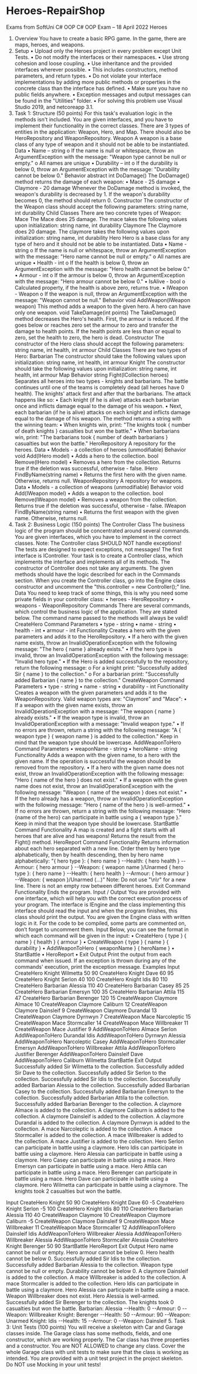 # Heroes-RepairShop
Exams from SoftUni C# OOP
C# OOP Exam – 18 April 2022 
Heroes
1.	Overview
You have to create a basic RPG game. In the game, there are maps, heroes, and weapons.
2.	Setup
•	Upload only the Heroes project in every problem except Unit Tests.
•	Do not modify the interfaces or their namespaces.
•	Use strong cohesion and loose coupling.
•	Use inheritance and the provided interfaces wherever possible.
•	This includes constructors, method parameters, and return types.
•	Do not violate your interface implementations by adding more public methods or properties in the concrete class than the interface has defined.
•	Make sure you have no public fields anywhere.
•	Exception messages and output messages can be found in the "Utilities" folder.
•	For solving this problem use Visual Studio 2019, and netcoreapp 3.1.
3.	Task 1: Structure (50 points)
For this task's evaluation logic in the methods isn't included.
You are given interfaces, and you have to implement their functionality in the correct classes.
There are 3 types of entities in the application: Weapon, Hero, and Map. There should also be HeroRepository and WeaponRepository.
Weapon
A weapon is a base class of any type of weapon and it should not be able to be instantiated.
Data
•	Name – string
o	If the name is null or whitespace, throw an ArgumentException with the message: "Weapon type cannot be null or empty."
o	All names are unique 
•	Durability – int
o	If the durability is below 0, throw an ArgumentException with the message: "Durability cannot be below 0."
Behavior
abstract int DoDamage()
The DoDamage() method returns the damage of each weapon:
•	Mace - 25 damage
•	Claymore - 20 damage
Whenever the DoDamage method is invoked, the weapon's durability is decreased by 1. If the weapon's durability becomes 0, the method should return 0.
Constructor
The constructor of the Weapon class should accept the following parameters:
string name, int durability
Child Classes
There are two concrete types of Weapon:
Mace
The Mace does 25 damage. 
The mace takes the following values upon initialization:
string name, int durability
Claymore
The Claymore does 20 damage. 
The claymore takes the following values upon initialization:
string name, int durability
Hero
Hero is a base class for any type of hero and it should not be able to be instantiated.
Data
•	Name - string 
o	If the name is null or whitespace, throw an ArgumentException with the message: "Hero name cannot be null or empty."
o	All names are unique
•	Health -  int
o	If the health is below 0, throw an ArgumentException with the message: "Hero health cannot be below 0."
•	Armour -  int
o	If the armour is below 0, throw an ArgumentException with the message: "Hero armour cannot be below 0."
•	IsAlive -  bool
o	Calculated property, if the health is above zero, returns true.
•	IWeapon -  Weapon
o	If the weapon is null, throw an ArgumentException with the message: "Weapon cannot be null."
Behavior 
void AddWeapon(IWeapon weapon)
This method adds a weapon to the given hero. A hero can have only one weapon.
void TakeDamage(int points)
The TakeDamage() method decreases the Hero's health. First, the armour is reduced. If the goes below or reaches zero set the armour to zero and transfer the damage to health points. If the health points are less than or equal to zero, set the health to zero, the hero is dead. 
Constructor
The constructor of the Hero class should accept the following parameters:
string name, int health, int armour
Child Classes
There are two types of Hero:
Barbarian
The constructor should take the following values upon initialization:
string name, int health, int armour
Knight
The constructor should take the following values upon initialization:
string name, int health, int armour
Map
Behavior
string Fight(ICollection<IHero> heroes)
Separates all heroes into two types - knights and barbarians. The battle continues until one of the teams is completely dead (all heroes have 0 health). The knights' attack first and after that the barbarians. 
The attack happens like so: 
•	Each knight (if he is alive) attacks each barbarian once and inflicts damage equal to the damage of his weapon.
•	Next, each barbarian (if he is alive) attacks on each knight and inflicts damage equal to the damage of his weapon.
The method returns a string with the winning team:
•	When knights win, print: "The knights took { number of death knights } casualties but won the battle."
•	When barbarians win, print: "The barbarians took { number of death barbarians } casualties but won the battle."
HeroRepository
A repository for the heroes.
Data
•	Models - a collection of heroes (unmodifiable)
Behavior
void Add(IHero model)
•	Adds a hero to the collection.
bool Remove(IHero model)
•	Removes a hero from the collection. Returns true if the deletion was successful, otherwise - false.
IHero FindByName(string name)
•	Returns the first hero with the given name. Otherwise, returns null.
WeaponRepository
A repository for weapons.
Data
•	Models - a collection of weapons (unmodifiable)
Behavior
void Add(IWeapon model)
•	Adds a weapon to the collection.
bool Remove(IWeapon model)
•	Removes a weapon from the collection. Returns true if the deletion was successful, otherwise - false.
IWeapon FindByName(string name)
•	Returns the first weapon with the given name. Otherwise, returns null.
4.	Task 2: Business Logic (150 points)
The Controller Class
The business logic of the program should be concentrated around several commands. You are given interfaces, which you have to implement in the correct classes.
Note: The Controller class SHOULD NOT handle exceptions! The tests are designed to expect exceptions, not messages!
The first interface is IController. Your task is to create a Controller class, which implements the interface and implements all of its methods. The constructor of Controller does not take any arguments. The given methods should have the logic described for each in the Commands section. When you create the Controller class, go into the Engine class constructor and uncomment the "this.controller = new Controller();" line.
Data
You need to keep track of some things, this is why you need some private fields in your controller class:
•	heroes - HeroRepository
•	weapons - WeaponRepository
Commands
There are several commands, which control the business logic of the application. They are stated below. The command name passed to the methods will always be valid!
CreateHero Command
Parameters
•	type - string
•	name - string
•	health - int
•	armour - int
Functionality
Creates a hero with the given parameters and adds it to the HeroRepository.
•	If a hero with the given name exists, throw an InvalidOperationException with the following message: "The hero { name } already exists."
•	If the hero type is invalid, throw an InvalidOperationException with the following message: "Invalid hero type."
•	If the Hero is added successfully to the repository, return the following message: 
o	For a knight print: "Successfully added Sir { name } to the collection."
o	For a barbarian print: "Successfully added Barbarian { name } to the collection."
CreateWeapon Command
Parameters
•	type - string
•	name - string
•	durability - int
Functionality
Creates a weapon with the given parameters and adds it to the WeaponRepository. Valid weapon types are: "Claymore" and "Mace":
•	If a weapon with the given name exists, throw an InvalidOperationException with a message: "The weapon { name } already exists."
•	If the weapon type is invalid, throw an InvalidOperationException with a message: "Invalid weapon type."
•	If no errors are thrown, return a string with the following message: "A { weapon type } { weapon name } is added to the collection." Keep in mind that the weapon type should be lowercase.
AddWeaponToHero Command
Parameters
•	weaponName - string
•	heroName - string
Functionality
Adds a weapon with the given name, to a hero with the given name. If the operation is successful the weapon should be removed from the repository.
•	If a hero with the given name does not exist, throw an InvalidOperationException with the following message: "Hero { name of the hero } does not exist."
•	If a weapon with the given name does not exist, throw an InvalidOperationException with the following message: "Weapon { name of the weapon } does not exist."
•	If the hero already has a weapon, throw an InvalidOperationException with the following message: "Hero { name of the hero } is well-armed."
•	If no errors are thrown, return a string with the following message: "Hero {name of the hero} can participate in battle using a { weapon type }." Keep in mind that the weapon type should be lowercase.
StartBattle Command
Functionality
A map is created and a fight starts with all heroes that are alive and has weapons! Returns the result from the Fight() method.
HeroReport Command
Functionality
Returns information about each hero separated with a new line. Order them by hero type alphabetically, then by health descending, then by hero name alphabetically:
"{ hero type }: { hero name }
--Health: { hero health }
--Armour: { hero armour }
--Weapon: { weapon name }/Unarmed
{ hero type }: { hero name }
--Health: { hero health }
--Armour: { hero armour }
--Weapon: { weapon }/Unarmed
(…)"
Note: Do not use "\n\r" for a new line. There is not an empty row between different heroes.
Exit Command
Functionality
Ends the program.
Input / Output
You are provided with one interface, which will help you with the correct execution process of your program. The interface is IEngine and the class implementing this interface should read the input and when the program finishes, this class should print the output.
You are given the Engine class with written logic in it. For the code to be compiled, some parts are commented on, don’t forget to uncomment them. 
Input
Below, you can see the format in which each command will be given in the input:
•	CreateHero { type } { name } { health } { armour }
•	CreateWeapon { type } { name } { durability }
•	AddWeaponToHero { weaponName } { heroName }
•	StartBattle
•	HeroReport
•	Exit
Output
Print the output from each command when issued. If an exception is thrown during any of the commands' execution, print the exception message.
Examples
Input
CreateHero Knight Wilmetta 50 90
CreateHero Knight Dave 60 95
CreateHero Knight Serlon 40 100
CreateHero Knight ldis 80 110
CreateHero Barbarian Alessia 110 40
CreateHero Barbarian Casey 85 25
CreateHero Barbarian Emersyn 100 35
CreateHero Barbarian Attila 115 47
CreateHero Barbarian Berenger 120 15
CreateWeapon Claymore Almace 10
CreateWeapon Claymore Caliburn 12
CreateWeapon Claymore Dainsleif 9
CreateWeapon Claymore Durandal 13
CreateWeapon Claymore Dyrnwyn 7
CreateWeapon Mace Narcoleptic 15
CreateWeapon Mace Stormcaller 14
CreateWeapon Mace Willbreaker 11
CreateWeapon Mace Justifier 9
AddWeaponToHero Almace Serlon
AddWeaponToHero Durandal ldis
AddWeaponToHero Dyrnwyn Alessia
AddWeaponToHero Narcoleptic Casey
AddWeaponToHero Stormcaller Emersyn
AddWeaponToHero Willbreaker Attila
AddWeaponToHero Justifier Berenger
AddWeaponToHero Dainsleif Dave
AddWeaponToHero Caliburn Wilmetta
StartBattle	
Exit
Output
Successfully added Sir Wilmetta to the collection.
Successfully added Sir Dave to the collection.
Successfully added Sir Serlon to the collection.
Successfully added Sir ldis to the collection.
Successfully added Barbarian Alessia to the collection.
Successfully added Barbarian Casey to the collection.
Successfully added Barbarian Emersyn to the collection.
Successfully added Barbarian Attila to the collection.
Successfully added Barbarian Berenger to the collection.
A claymore Almace is added to the collection.
A claymore Caliburn is added to the collection.
A claymore Dainsleif is added to the collection.
A claymore Durandal is added to the collection.
A claymore Dyrnwyn is added to the collection.
A mace Narcoleptic is added to the collection.
A mace Stormcaller is added to the collection.
A mace Willbreaker is added to the collection.
A mace Justifier is added to the collection.
Hero Serlon can participate in battle using a claymore.
Hero ldis can participate in battle using a claymore.
Hero Alessia can participate in battle using a claymore.
Hero Casey can participate in battle using a mace.
Hero Emersyn can participate in battle using a mace.
Hero Attila can participate in battle using a mace.
Hero Berenger can participate in battle using a mace.
Hero Dave can participate in battle using a claymore.
Hero Wilmetta can participate in battle using a claymore.
The knights took 2 casualties but won the battle.

Input
CreateHero Knight  50 90
CreateHero Knight Dave 60 -5
CreateHero Knight Serlon -5 100
CreateHero Knight ldis 80 110
CreateHero Barbarian Alessia 110 40
CreateWeapon Claymore  10
CreateWeapon Claymore Caliburn -5
CreateWeapon Claymore Dainsleif 9
CreateWeapon Mace Willbreaker 11
CreateWeapon Mace Stormcaller 12
AddWeaponToHero Dainsleif ldis
AddWeaponToHero Willbreaker Alessia
AddWeaponToHero Willbreaker Alessia
AddWeaponToHero Stormcaller Alessia
CreateHero Knight Berenger 50 90
StartBattle
HeroReport
Exit
Output
Hero name cannot be null or empty.
Hero armour cannot be below 0.
Hero health cannot be below 0.
Successfully added Sir ldis to the collection.
Successfully added Barbarian Alessia to the collection.
Weapon type cannot be null or empty.
Durability cannot be below 0.
A claymore Dainsleif is added to the collection.
A mace Willbreaker is added to the collection.
A mace Stormcaller is added to the collection.
Hero ldis can participate in battle using a claymore.
Hero Alessia can participate in battle using a mace.
Weapon Willbreaker does not exist.
Hero Alessia is well-armed.
Successfully added Sir Berenger to the collection.
The knights took 0 casualties but won the battle. 
Barbarian: Alessia
--Health: 0
--Armour: 0
--Weapon: Willbreaker
Knight: Berenger
--Health: 50
--Armour: 90
--Weapon: Unarmed
Knight: ldis
--Health: 15
--Armour: 0
--Weapon: Dainsleif
5.	Task 3: Unit Tests (100 points)
You will receive a skeleton with Car and Garage classes inside. The Garage class has some methods, fields, and one constructor, which are working properly. The  Car class has three properties and a constructor. You are NOT ALLOWED to change any class. Cover the whole Garage class with unit tests to make sure that the class is working as intended.
You are provided with a unit test project in the project skeleton.
Do NOT use Mocking in your unit tests!

